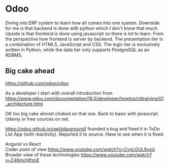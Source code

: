 # Odoo
Diving into ERP system to learn how all comes into one system. Downside for me is that backend is done with python which I don't know that much. Upside is that frontend is done using javascript so there is lot to learn. From the perspective how frontend is server by backend. The presentation tier is a combination of HTML5, JavaScript and CSS. The logic tier is exclusively written in Python, while the data tier only supports PostgreSQL as an RDBMS.

## Big cake ahead

https://github.com/odoo/odoo <br/>

As a developer I start with overall introduction from https://www.odoo.com/documentation/16.0/developer/howtos/rdtraining/01_architecture.html <br/>

OK too big cake almost choked on that one. Back to basic with javascript. Udemy or free cources on net. <br/>

https://odoo.github.io/owl/playground/ founded a bug and fixed it in ToDo List App (with reactivity). Reported it to source. Have to see when it is fixed.<br/>

Angural vs React <br/>
Coder point of view
https://www.youtube.com/watch?v=CynLOUL9vsU <br/>
Broader view of these technologies
https://www.youtube.com/watch?v=Z46mcHIfzoE <br/>
